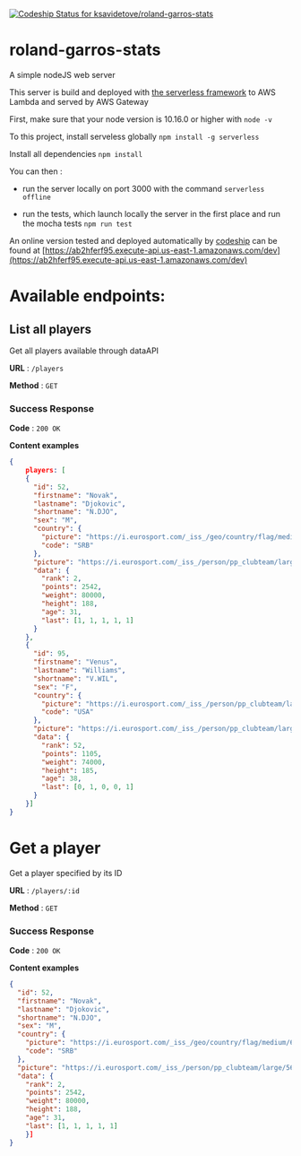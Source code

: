 [![Codeship Status for ksavidetove/roland-garros-stats](https://app.codeship.com/projects/f8f73780-d209-0137-9455-36169c9ec608/status?branch=master)](https://app.codeship.com/projects/369763)

# roland-garros-stats
A simple nodeJS web server

This server is build and deployed with [the serverless framework](https://serverless.com/) to AWS Lambda and served by AWS Gateway

First, make sure that your node version is 10.16.0 or higher with
``` node -v ```

To this project, install serveless globally 
```npm install -g serverless```

Install all dependencies
``` npm install ```


You can then :

* run the server locally on port 3000 with the command 
```serverless offline```

* run the tests, which launch locally the server in the first place and run the mocha tests
```npm run test```

An online version tested and deployed automatically by [codeship](https://app.codeship.com/projects/369763) can be found at [https://ab2hferf95.execute-api.us-east-1.amazonaws.com/dev](https://ab2hferf95.execute-api.us-east-1.amazonaws.com/dev)

# Available endpoints:

## List all players

Get all players available through dataAPI

**URL** : `/players`

**Method** : `GET`

### Success Response

**Code** : `200 OK`

**Content examples**

```json
{
	players: [
    {
      "id": 52,
      "firstname": "Novak",
      "lastname": "Djokovic",
      "shortname": "N.DJO",
      "sex": "M",
      "country": {
        "picture": "https://i.eurosport.com/_iss_/geo/country/flag/medium/6944.png",
        "code": "SRB"
      },
      "picture": "https://i.eurosport.com/_iss_/person/pp_clubteam/large/565920.jpg",
      "data": {
        "rank": 2,
        "points": 2542,
        "weight": 80000,
        "height": 188,
        "age": 31,
        "last": [1, 1, 1, 1, 1]
      }
    },
    {
      "id": 95,
      "firstname": "Venus",
      "lastname": "Williams",
      "shortname": "V.WIL",
      "sex": "F",
      "country": {
        "picture": "https://i.eurosport.com/_iss_/person/pp_clubteam/large/136449.jpg",
        "code": "USA"
      },
      "picture": "https://i.eurosport.com/_iss_/person/pp_clubteam/large/136450.jpg",
      "data": {
        "rank": 52,
        "points": 1105,
        "weight": 74000,
        "height": 185,
        "age": 38,
        "last": [0, 1, 0, 0, 1]
      }
    }]
}
```

# Get a player

Get a player specified by its ID

**URL** : `/players/:id`

**Method** : `GET`

### Success Response

**Code** : `200 OK`

**Content examples**

```json
{
  "id": 52,
  "firstname": "Novak",
  "lastname": "Djokovic",
  "shortname": "N.DJO",
  "sex": "M",
  "country": {
	"picture": "https://i.eurosport.com/_iss_/geo/country/flag/medium/6944.png",
	"code": "SRB"
  },
  "picture": "https://i.eurosport.com/_iss_/person/pp_clubteam/large/565920.jpg",
  "data": {
	"rank": 2,
	"points": 2542,
	"weight": 80000,
	"height": 188,
	"age": 31,
	"last": [1, 1, 1, 1, 1]
    }]
}
```
